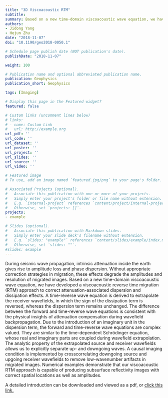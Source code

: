 ```yaml
---
title: "3D Viscoacoustic RTM"
subtitle: 
summary: Based on a new time-domain viscoacoustic wave equation, we have developed a viscoacoustic reverse time migration (RTM) approach to correct attenuation-associated dispersion and dissipation effects. 
authors:
- Jidong Yang
- Hejun Zhu
date: "2018-11-07"
doi: "10.1190/geo2018-0050.1"

# Schedule page publish date (NOT publication's date).
publishDate: "2018-11-07"

weight: 100

# Publication name and optional abbreviated publication name.
publication: Geophysics
publication_short: Geophysics 

tags: [Imaging]

# Display this page in the Featured widget?
featured: false

# Custom links (uncomment lines below)
# links:
# - name: Custom Link
#   url: http://example.org
url_pdf: ''
url_code: ''
url_dataset: ''
url_poster: ''
url_project: ''
url_slides: ''
url_source: ''
url_video: ''

# Featured image
# To use, add an image named `featured.jpg/png` to your page's folder. 

# Associated Projects (optional).
#   Associate this publication with one or more of your projects.
#   Simply enter your project's folder or file name without extension.
#   E.g. `internal-project` references `content/project/internal-project/index.md`.
#   Otherwise, set `projects: []`.
projects:
- example

# Slides (optional).
#   Associate this publication with Markdown slides.
#   Simply enter your slide deck's filename without extension.
#   E.g. `slides: "example"` references `content/slides/example/index.md`.
#   Otherwise, set `slides: ""`.
#slides: example
---
```


During seismic wave propagation, intrinsic attenuation inside the earth gives rise to amplitude loss and phase dispersion. Without appropriate correction strategies in migration, these effects degrade the amplitudes and resolution of migrated images. Based on a new time-domain viscoacoustic wave equation, we have developed a viscoacoustic reverse time migration (RTM) approach to correct attenuation-associated dispersion and dissipation effects. A time-reverse wave equation is derived to extrapolate the receiver wavefields, in which the sign of the dissipation term is reversed, whereas the dispersion term remains unchanged. The difference between the forward and time-reverse wave equations is consistent with the physical insights of attenuation compensation during wavefield backpropagation. Due to the introduction of an imaginary unit in the dispersion term, the forward and time-reverse wave equations are complex valued. They are similar to the time-dependent Schrödinger equation, whose real and imaginary parts are coupled during wavefield extrapolation. The analytic property of the extrapolated source and receiver wavefields allows us to explicitly separate up- and downgoing waves. A causal imaging condition is implemented by crosscorrelating downgoing source and upgoing receiver wavefields to remove low-wavenumber artifacts in migrated images. Numerical examples demonstrate that our viscoacoustic RTM approach is capable of producing subsurface reflectivity images with correct spatial locations as well as amplitudes.

A detailed introduction can be downloaded and viewed as a pdf, or [click this link.](https://library.seg.org/doi/full/10.1190/geo2018-0050.1?casa_token=0NjdYICK9W0AAAAA%3ATyRFxYIO9tJ0xrSsBOTUWjnxBm8RiCSyAd79e2juITkfu4X9u5Uc9JzrA2HybjIz_aGfc2625Q)
